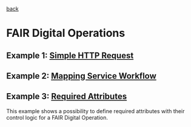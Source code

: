 [back](../README.md)
# FAIR Digital Operations

## Example 1: [Simple HTTP Request](examples/SimpleHTTP.json)

## Example 2: [Mapping Service Workflow](examples/MappingServiceWorkflow.json)

## Example 3: [Required Attributes](examples/RequiredAttributes.json)
This example shows a possibility to define required attributes with their control logic for a FAIR Digital Operation.